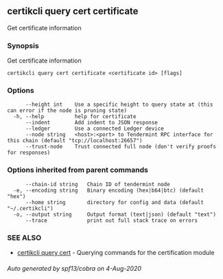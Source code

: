 ## certikcli query cert certificate

Get certificate information

### Synopsis

Get certificate information

```
certikcli query cert certificate <certificate id> [flags]
```

### Options

```
      --height int    Use a specific height to query state at (this can error if the node is pruning state)
  -h, --help          help for certificate
      --indent        Add indent to JSON response
      --ledger        Use a connected Ledger device
      --node string   <host>:<port> to Tendermint RPC interface for this chain (default "tcp://localhost:26657")
      --trust-node    Trust connected full node (don't verify proofs for responses)
```

### Options inherited from parent commands

```
      --chain-id string   Chain ID of tendermint node
  -e, --encoding string   Binary encoding (hex|b64|btc) (default "hex")
      --home string       directory for config and data (default "~/.certikcli")
  -o, --output string     Output format (text|json) (default "text")
      --trace             print out full stack trace on errors
```

### SEE ALSO

* [certikcli query cert](certikcli_query_cert.md)	 - Querying commands for the certification module

###### Auto generated by spf13/cobra on 4-Aug-2020
